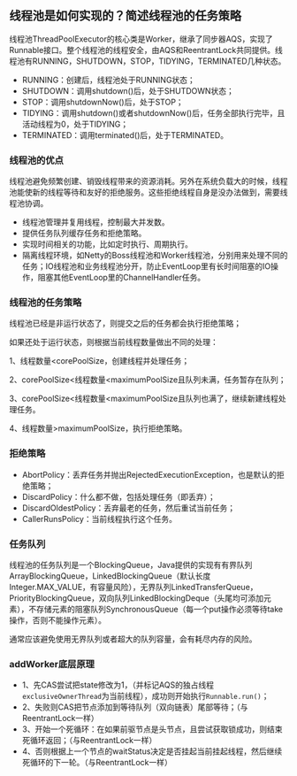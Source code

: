 ## 线程池是如何实现的？简述线程池的任务策略
线程池ThreadPoolExecutor的核心类是Worker，继承了同步器AQS，实现了Runnable接口。整个线程池的线程安全，由AQS和ReentrantLock共同提供。线程池有RUNNING，SHUTDOWN，STOP，TIDYING，TERMINATED几种状态。

- RUNNING：创建后，线程池处于RUNNING状态；
- SHUTDOWN：调用shutdown()后，处于SHUTDOWN状态；
- STOP：调用shutdownNow()后，处于STOP；
- TIDYING：调用shutdown()或者shutdownNow()后，任务全部执行完毕，且活动线程为0，处于TIDYING；
- TERMINATED：调用terminated()后，处于TERMINATED。

### 线程池的优点
线程池避免频繁创建、销毁线程带来的资源消耗。另外在系统负载大的时候，线程池能使新的线程等待和友好的拒绝服务。这些拒绝线程自身是没办法做到，需要线程池协调。

- 线程池管理并复用线程，控制最大并发数。
- 提供任务队列缓存任务和拒绝策略。
- 实现时间相关的功能，比如定时执行、周期执行。
- 隔离线程环境，如Netty的Boss线程池和Worker线程池，分别用来处理不同的任务；IO线程池和业务线程池分开，防止EventLoop里有长时间阻塞的IO操作，阻塞其他EventLoop里的ChannelHandler任务。

### 线程池的任务策略
线程池已经是非运行状态了，则提交之后的任务都会执行拒绝策略；

如果还处于运行状态，则根据当前线程数量做出不同的处理：

1、线程数量<corePoolSize，创建线程并处理任务；

2、corePoolSize<线程数量<maximumPoolSize且队列未满，任务暂存在队列；

3、corePoolSize<线程数量<maximumPoolSize且队列也满了，继续新建线程处理任务。

4、线程数量>maximumPoolSize，执行拒绝策略。

### 拒绝策略
- AbortPolicy：丢弃任务并抛出RejectedExecutionException，也是默认的拒绝策略；
- DiscardPolicy：什么都不做，包括处理任务（即丢弃）；
- DiscardOldestPolicy：丢弃最老的任务，然后重试当前任务；
- CallerRunsPolicy：当前线程执行这个任务。

### 任务队列
线程池的任务队列是一个BlockingQueue，Java提供的实现有有界队列ArrayBlockingQueue，LinkedBlockingQueue（默认长度Integer.MAX_VALUE，有容量风险），无界队列LinkedTransferQueue，PriorityBlockingQueue，双向队列LinkedBlockingDeque（头尾均可添加元素），不存储元素的阻塞队列SynchronousQueue（每一个put操作必须等待take操作，否则不能操作元素）。

通常应该避免使用无界队列或者超大的队列容量，会有耗尽内存的风险。

### addWorker底层原理

- 1、先CAS尝试把state修改为1，（并标记AQS的独占线程```exclusiveOwnerThread```为当前线程），成功则开始执行```Runnable.run()```；
- 2、失败则CAS把节点添加到等待队列（双向链表）尾部等待；（与ReentrantLock一样）
- 3、开始一个死循环：在如果前驱节点是头节点，且尝试获取锁成功，则结束死循环返回；（与ReentrantLock一样）
- 4、否则根据上一个节点的waitStatus决定是否挂起当前挂起线程，然后继续死循环的下一轮。（与ReentrantLock一样）